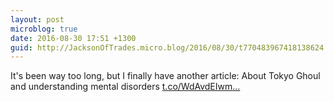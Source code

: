 ```yaml
---
layout: post
microblog: true
date: 2016-08-30 17:51 +1300
guid: http://JacksonOfTrades.micro.blog/2016/08/30/t770483967418138624.html
---
```

It's been way too long, but I finally have another article: About Tokyo Ghoul and understanding mental disorders [t.co/WdAvdEIwm...](https://t.co/WdAvdEIwmv)
